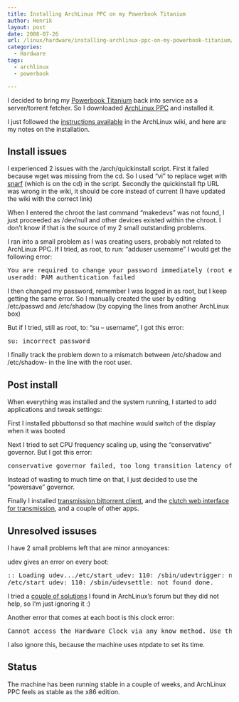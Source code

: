 ```yaml
---
title: Installing ArchLinux PPC on my Powerbook Titanium
author: Henrik
layout: post
date: 2008-07-26
url: /linux/hardware/installing-archlinux-ppc-on-my-powerbook-titanium/
categories:
  - Hardware
tags:
  - archlinux
  - powerbook

---
```

I decided to bring my [Powerbook Titanium][1] back into service as a server/torrent fetcher. So I downloaded [ArchLinux PPC][2] and installed it.
<!--more-->

I just followed the [instructions available][3] in the ArchLinux wiki, and here are my notes on the installation.

## Install issues

I experienced 2 issues with the /arch/quickinstall script. First it failed because wget was missing from the cd. So I used &#8220;vi&#8221; to replace wget with [snarf][4] (which is on the cd) in the script. Secondly the quickinstall ftp URL was wrong in the wiki, it should be core instead of current (I have updated the wiki with the correct link)

When I entered the chroot the last command &#8220;makedevs&#8221; was not found, I just proceeded as /dev/null and other devices existed within the chroot. I don&#8217;t know if that is the source of my 2 small outstanding problems.

I ran into a small problem as I was creating users, probably not related to ArchLinux PPC. If I tried, as root, to run: &#8220;adduser username&#8221; I would get the following error:

<pre class="bash codesnip" style="font-family:monospace;">You are required to change your password immediately <span class="br0">&#40;</span>root enforced<span class="br0">&#41;</span>
useradd: PAM authentication failed</pre>

I then changed my password, remember I was logged in as root, but I keep getting the same error. So I manually created the user by editing /etc/passwd and /etc/shadow (by copying the lines from another ArchLinux box)

But if I tried, still as root, to: &#8220;su &#8211; username&#8221;, I got this error:

<pre class="bash codesnip" style="font-family:monospace;"><span class="kw2">su</span>: incorrect password</pre>

I finally track the problem down to a mismatch between /etc/shadow and /etc/shadow- in the line with the root user.

## Post install

When everything was installed and the system running, I started to add applications and tweak settings:

First I installed pbbuttonsd so that machine would switch of the display when it was booted

Next I tried to set CPU frequency scaling up, using the &#8220;conservative&#8221; governor. But I got this error:

<pre class="bash codesnip" style="font-family:monospace;">conservative governor failed, too long transition latency of HW, fallback to performance governor</pre>

Instead of wasting to much time on that, I just decided to use the &#8220;powersave&#8221; governor.

Finally I installed [transmission bittorrent client][5], and the [clutch web interface for transmission][6], and a couple of other apps.

## Unresolved issuses

I have 2 small problems left that are minor annoyances:

udev gives an error on every boot:

<pre class="bash codesnip" style="font-family:monospace;">:: Loading udev...<span class="sy0">/</span>etc<span class="sy0">/</span>start_udev: <span class="nu0">110</span>: <span class="sy0">/</span>sbin<span class="sy0">/</span>udevtrigger: not found
<span class="sy0">/</span>etc<span class="sy0">/</span>start_udev: <span class="nu0">110</span>: <span class="sy0">/</span>sbin<span class="sy0">/</span>udevsettle: not found done.</pre>

I tried a [couple of solutions][7] I found in ArchLinux&#8217;s forum but they did not help, so I&#8217;m just ignoring it :)

Another error that comes at each boot is this clock error:

<pre class="bash codesnip" style="font-family:monospace;">Cannot access the Hardware Clock via any know method. Use the <span class="re5">-debug</span> option to see the details of our search <span class="kw1">for</span> an access method</pre>

I also ignore this, because the machine uses ntpdate to set its time.

## Status

The machine has been running stable in a couple of weeks, and ArchLinux PPC feels as stable as the x86 edition.

 [1]: https://rockhopper.dk/old/linux/hardware/powerbook-titanium.html
 [2]: http://www.archlinuxppc.org/
 [3]: http://wiki.archlinux.org/index.php/Install_Arch_Linux_PPC
 [4]: http://www.xach.com/snarf/
 [5]: http://www.transmissionbt.com/
 [6]: http://clutchbt.com/
 [7]: http://bbs.archlinux.org/viewtopic.php?id=49285
